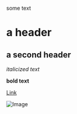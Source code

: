 some text

# a header
## a second header
*italicized text*

**bold text**

[Link](https://danielmilesgh.github.io/cse15l-lab-reports/)

![Image](https://upload.wikimedia.org/wikipedia/commons/thumb/b/b2/Green_square.svg/1200px-Green_square.svg.png)
